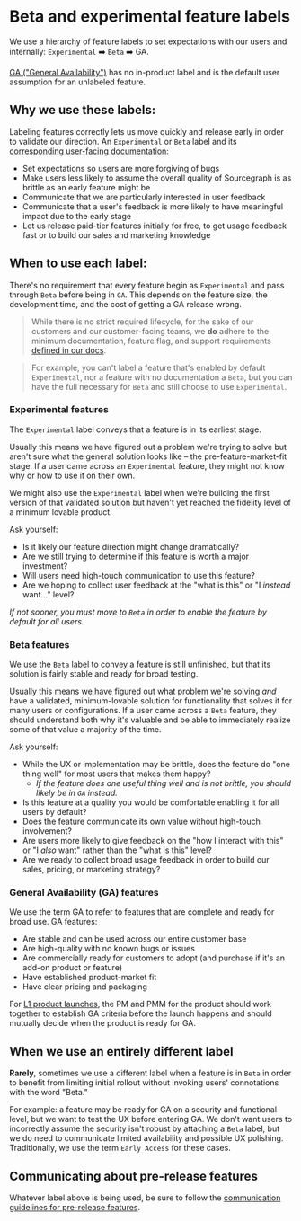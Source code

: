 # Beta and experimental feature labels

We use a hierarchy of feature labels to set expectations with our users and internally: `Experimental` ➡️ `Beta` ➡️ GA.

[GA ("General Availability")](https://www.productplan.com/glossary/general-availability/) has no in-product label and is the default user assumption for an unlabeled feature.

## Why we use these labels:

Labeling features correctly lets us move quickly and release early in order to validate our direction. An `Experimental` or `Beta` label and its [corresponding user-facing documentation](https://docs.sourcegraph.com/admin/beta_and_experimental_features):

- Set expectations so users are more forgiving of bugs
- Make users less likely to assume the overall quality of Sourcegraph is as brittle as an early feature might be
- Communicate that we are particularly interested in user feedback
- Communicate that a user's feedback is more likely to have meaningful impact due to the early stage
- Let us release paid-tier features initially for free, to get usage feedback fast or to build our sales and marketing knowledge

## When to use each label:

There's no requirement that every feature begin as `Experimental` and pass through `Beta` before being in `GA`. This depends on the feature size, the development time, and the cost of getting a GA release wrong.

> While there is no strict required lifecycle, for the sake of our customers and our customer-facing teams, we **do** adhere to the minimum documentation, feature flag, and support requirements [defined in our docs](https://docs.sourcegraph.com/admin/beta_and_prototype_features).

> For example, you can't label a feature that's enabled by default `Experimental`, nor a feature with no documentation a `Beta`, but you can have the full necessary for `Beta` and still choose to use `Experimental`.

### Experimental features

The `Experimental` label conveys that a feature is in its earliest stage.

Usually this means we have figured out a problem we're trying to solve but aren't sure what the general solution looks like – the pre-feature-market-fit stage. If a user came across an `Experimental` feature, they might not know why or how to use it on their own.

We might also use the `Experimental` label when we're building the first version of that validated solution but haven't yet reached the fidelity level of a minimum lovable product.

Ask yourself:

- Is it likely our feature direction might change dramatically?
- Are we still trying to determine if this feature is worth a major investment?
- Will users need high-touch communication to use this feature?
- Are we hoping to collect user feedback at the "what is this" or "I _instead_ want..." level?

_If not sooner, you must move to `Beta` in order to enable the feature by default for all users._

### Beta features

We use the `Beta` label to convey a feature is still unfinished, but that its solution is fairly stable and ready for broad testing.

Usually this means we have figured out what problem we're solving _and_ have a validated, minimum-lovable solution for functionality that solves it for many users or configurations. If a user came across a `Beta` feature, they should understand both why it's valuable and be able to immediately realize some of that value a majority of the time.

Ask yourself:

- While the UX or implementation may be brittle, does the feature do "one thing well" for most users that makes them happy?
  - _If the feature does one useful thing well and is not brittle, you should likely be in `GA` instead._
- Is this feature at a quality you would be comfortable enabling it for all users by default?
- Does the feature communicate its own value without high-touch involvement?
- Are users more likely to give feedback on the "how I interact with this" or "I _also_ want" rather than the "what is this" level?
- Are we ready to collect broad usage feedback in order to build our sales, pricing, or marketing strategy?

### General Availability (GA) features

We use the term GA to refer to features that are complete and ready for broad use. GA features:

- Are stable and can be used across our entire customer base
- Are high-quality with no known bugs or issues
- Are commercially ready for customers to adopt (and purchase if it's an add-on product or feature)
- Have established product-market fit
- Have clear pricing and packaging

For [L1 product launches](../../../../marketing/product-marketing/marketing_launch_tiers.md/#l1-launch), the PM and PMM for the product should work together to establish GA criteria before the launch happens and should mutually decide when the product is ready for GA.

## When we use an entirely different label

**Rarely**, sometimes we use a different label when a feature is in `Beta` in order to benefit from limiting initial rollout without invoking users' connotations with the word "Beta."

For example: a feature may be ready for GA on a security and functional level, but we want to test the UX before entering GA. We don't want users to incorrectly assume the security isn't robust by attaching a `Beta` label, but we do need to communicate limited availability and possible UX polishing. Traditionally, we use the term `Early Access` for these cases.

## Communicating about pre-release features

Whatever label above is being used, be sure to follow the [communication guidelines for pre-release features](rollout_process.md#pre-release-features).

